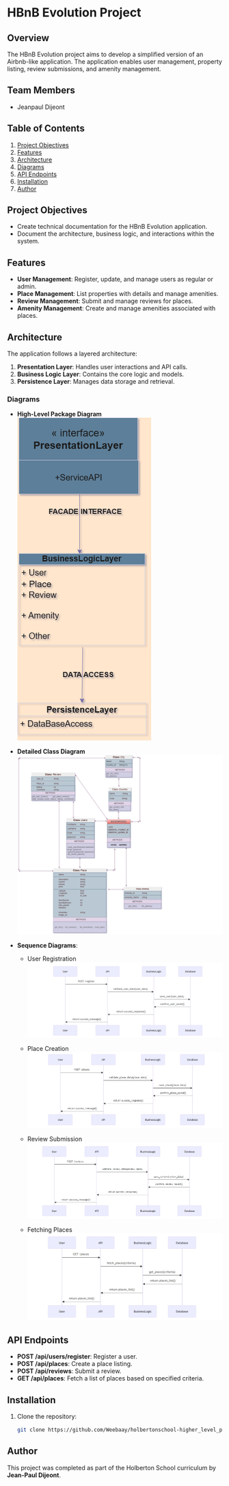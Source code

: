 # HBnB Evolution Project

## Overview

The HBnB Evolution project aims to develop a simplified version of an Airbnb-like application. The application enables user management, property listing, review submissions, and amenity management.

## Team Members
- Jeanpaul Dijeont

## Table of Contents

1. [Project Objectives](#project-objectives)
2. [Features](#features)
3. [Architecture](#architecture)
4. [Diagrams](#diagrams)
5. [API Endpoints](#api-endpoints)
6. [Installation](#installation)
7. [Author](#author)

## Project Objectives

- Create technical documentation for the HBnB Evolution application.
- Document the architecture, business logic, and interactions within the system.

## Features

- **User Management**: Register, update, and manage users as regular or admin.
- **Place Management**: List properties with details and manage amenities.
- **Review Management**: Submit and manage reviews for places.
- **Amenity Management**: Create and manage amenities associated with places.

## Architecture

The application follows a layered architecture:

1. **Presentation Layer**: Handles user interactions and API calls.
2. **Business Logic Layer**: Contains the core logic and models.
3. **Persistence Layer**: Manages data storage and retrieval.

### Diagrams

- **High-Level Package Diagram**  
![High-Level Package Diagram](Package_Diagram.drawio.png)

- **Detailed Class Diagram**  
![Class Diagram](Diagramm_De_Class.png)

- **Sequence Diagrams**:  
    - User Registration  
    ![User Registration Sequence](API_POST_User_Registration.jpeg)
  
    - Place Creation  
    ![Place Creation Sequence](API_POST_Place_Creation.jpeg)
  
    - Review Submission  
    ![Review Submission Sequence](API_POST_Review_Submission.jpeg)
  
    - Fetching Places  
    ![Fetching Places Sequence](API_POST_Fetch_a_list_of_places.jpeg)

## API Endpoints

- **POST /api/users/register**: Register a user.
- **POST /api/places**: Create a place listing.
- **POST /api/reviews**: Submit a review.
- **GET /api/places**: Fetch a list of places based on specified criteria.

## Installation

1. Clone the repository:
   ```bash
   git clone https://github.com/Weebaay/holbertonschool-higher_level_programming.git


## Author

This project was completed as part of the Holberton School curriculum by **Jean-Paul Dijeont**.
